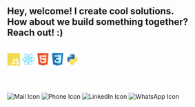 ## Hey, welcome! I create cool solutions.<br>How about we build something together?<br>Reach out! :)

<div style="display: inline_block"><br>
  <!-- Technology Icons -->
  <img align="center" alt="Js" height="30" width="30" src="https://raw.githubusercontent.com/devicons/devicon/master/icons/javascript/javascript-plain.svg">
  <img align="center" alt="React" height="30" width="30" src="https://raw.githubusercontent.com/devicons/devicon/master/icons/react/react-original.svg">
  <img align="center" alt="HTML" height="30" width="30" src="https://raw.githubusercontent.com/devicons/devicon/master/icons/html5/html5-original.svg">
  <img align="center" alt="CSS" height="30" width="30" src="https://raw.githubusercontent.com/devicons/devicon/master/icons/css3/css3-original.svg">
  <img align="center" alt="Python" height="30" width="30" src="https://raw.githubusercontent.com/devicons/devicon/master/icons/python/python-original.svg">

  <!-- Line break to separate the two sections -->
  <br><br>

  <!-- Contact Icons with working links -->
  <a href="mailto:bc@inmotion.today" style="text-decoration: none;">
    <img align="center" alt="Mail Icon" height="30" width="30" src="https://img.icons8.com/ios-filled/50/ffffff/email.png">
  </a>
  <a href="tel:+351915542701" style="text-decoration: none;">
    <img align="center" alt="Phone Icon" height="30" width="30" src="https://img.icons8.com/ios-filled/50/ffffff/phone.png">
  </a>
  <a href="https://www.linkedin.com/company/inmotionc" style="text-decoration: none;" target="_blank">
    <img align="center" alt="LinkedIn Icon" height="30" width="30" src="https://img.icons8.com/ios-filled/50/ffffff/linkedin.png">
  </a>
  <a href="https://wa.me/351915542701" style="text-decoration: none;" target="_blank">
    <img align="center" alt="WhatsApp Icon" height="30" width="30" src="https://img.icons8.com/ios-filled/50/ffffff/whatsapp.png">
  </a>
</div>
